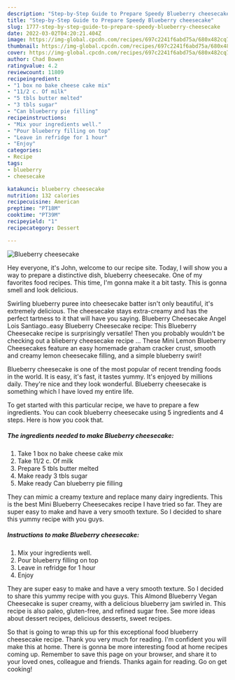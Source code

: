 ```yaml
---
description: "Step-by-Step Guide to Prepare Speedy Blueberry cheesecake"
title: "Step-by-Step Guide to Prepare Speedy Blueberry cheesecake"
slug: 1777-step-by-step-guide-to-prepare-speedy-blueberry-cheesecake
date: 2022-03-02T04:20:21.404Z
image: https://img-global.cpcdn.com/recipes/697c2241f6abd75a/680x482cq70/blueberry-cheesecake-recipe-main-photo.jpg
thumbnail: https://img-global.cpcdn.com/recipes/697c2241f6abd75a/680x482cq70/blueberry-cheesecake-recipe-main-photo.jpg
cover: https://img-global.cpcdn.com/recipes/697c2241f6abd75a/680x482cq70/blueberry-cheesecake-recipe-main-photo.jpg
author: Chad Bowen
ratingvalue: 4.2
reviewcount: 11809
recipeingredient:
- "1 box no bake cheese cake mix"
- "11/2 c. Of milk"
- "5 tbls butter melted"
- "3 tbls sugar"
- "Can blueberry pie filling"
recipeinstructions:
- "Mix your ingredients well."
- "Pour blueberry filling on top"
- "Leave in refridge for 1 hour"
- "Enjoy"
categories:
- Recipe
tags:
- blueberry
- cheesecake

katakunci: blueberry cheesecake 
nutrition: 132 calories
recipecuisine: American
preptime: "PT18M"
cooktime: "PT39M"
recipeyield: "1"
recipecategory: Dessert

---
```



![Blueberry cheesecake](https://img-global.cpcdn.com/recipes/697c2241f6abd75a/680x482cq70/blueberry-cheesecake-recipe-main-photo.jpg)

Hey everyone, it's John, welcome to our recipe site. Today, I will show you a way to prepare a distinctive dish, blueberry cheesecake. One of my favorites food recipes. This time, I'm gonna make it a bit tasty. This is gonna smell and look delicious.

Swirling blueberry puree into cheesecake batter isn't only beautiful, it's extremely delicious. The cheesecake stays extra-creamy and has the perfect tartness to it that will have you saying. Blueberry Cheesecake Angel Lois Santiago..easy Blueberry Cheesecake recipe: This Blueberry Cheesecake recipe is surprisingly versatile! Then you probably wouldn't be checking out a blieberry cheesecake recipe … These Mini Lemon Blueberry Cheesecakes feature an easy homemade graham cracker crust, smooth and creamy lemon cheesecake filling, and a simple blueberry swirl!

Blueberry cheesecake is one of the most popular of recent trending foods in the world. It is easy, it's fast, it tastes yummy. It's enjoyed by millions daily. They're nice and they look wonderful. Blueberry cheesecake is something which I have loved my entire life.


To get started with this particular recipe, we have to prepare a few ingredients. You can cook blueberry cheesecake using 5 ingredients and 4 steps. Here is how you cook that.

<!--inarticleads1-->

##### The ingredients needed to make Blueberry cheesecake:

1. Take 1 box no bake cheese cake mix
1. Take 11/2 c. Of milk
1. Prepare 5 tbls butter melted
1. Make ready 3 tbls sugar
1. Make ready Can blueberry pie filling


They can mimic a creamy texture and replace many dairy ingredients. This is the best Mini Blueberry Cheesecakes recipe I have tried so far. They are super easy to make and have a very smooth texture. So I decided to share this yummy recipe with you guys. 

<!--inarticleads2-->

##### Instructions to make Blueberry cheesecake:

1. Mix your ingredients well.
1. Pour blueberry filling on top
1. Leave in refridge for 1 hour
1. Enjoy


They are super easy to make and have a very smooth texture. So I decided to share this yummy recipe with you guys. This Almond Blueberry Vegan Cheesecake is super creamy, with a delicious blueberry jam swirled in. This recipe is also paleo, gluten-free, and refined sugar free. See more ideas about dessert recipes, delicious desserts, sweet recipes. 

So that is going to wrap this up for this exceptional food blueberry cheesecake recipe. Thank you very much for reading. I'm confident you will make this at home. There is gonna be more interesting food at home recipes coming up. Remember to save this page on your browser, and share it to your loved ones, colleague and friends. Thanks again for reading. Go on get cooking!
